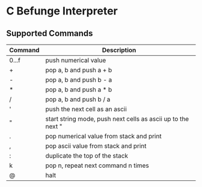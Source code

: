# C Befunge Interpreter

## Supported Commands

| Command | Description                                                  |
| ------- | ------------------------------------------------------------ |
| 0...f   | push numerical value                                         |
| +       | pop a, b and push a + b                                      |
| -       | pop a, b and push b - a                                      |
| *       | pop a, b and push a * b                                      |
| /       | pop a, b and push b / a                                      |
| '       | push the next cell as an ascii                               |
| "       | start string mode, push next cells as ascii up to the next " |
| .       | pop numerical value from stack and print                     |
| ,       | pop ascii value from stack and print                         |
| :       | duplicate the top of the stack                               |
| k       | pop n, repeat next command n times                           |
| @       | halt                                                         |
